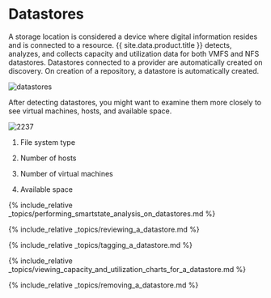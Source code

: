 # Datastores

A storage location is considered a device where digital information
resides and is connected to a resource. {{ site.data.product.title }} detects,
analyzes, and collects capacity and utilization data for both VMFS and
NFS datastores. Datastores connected to a provider are automatically
created on discovery. On creation of a repository, a datastore is
automatically created.

![datastores](../images/datastores.png)

After detecting datastores, you might want to examine them more closely
to see virtual machines, hosts, and available space.

![2237](../images/2237.png)

1.  File system type

2.  Number of hosts

3.  Number of virtual machines

4.  Available space

{% include_relative
_topics/performing_smartstate_analysis_on_datastores.md %}

{% include_relative _topics/reviewing_a_datastore.md %}

{% include_relative _topics/tagging_a_datastore.md %}

{% include_relative
_topics/viewing_capacity_and_utilization_charts_for_a_datastore.md
%}

{% include_relative _topics/removing_a_datastore.md %}
